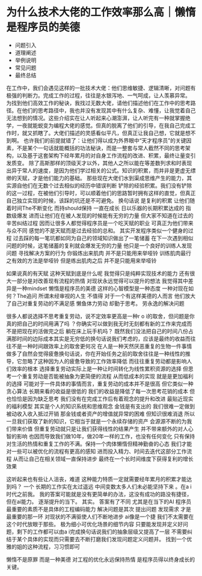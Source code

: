 # 为什么技术大佬的工作效率那么高｜懒惰是程序员的美德

- 问题引入
- 道理阐述
- 举例说明
- 常见问题
- 最终总结

在工作中，我们会遇见这样的一批技术大佬：他们思维敏捷、逻辑清晰，对问题有极强的判断力。完成工作的过程，往往是水银泻地、一气呵成，让人羡慕异常。
为找到他们高效工作的秘诀，我找过无数大佬，请他们描述他们在工作中的思考路径。在他们的思考路径中，我也并没有发现其中有什么复杂、难懂，让我觉着自己无法想到的情况。这些介绍实在让人听起来心潮澎湃，让人听完有一种就掌握绝学，一夜就能蜕变为编程大佬的感觉。但真的脱离了他们的引导，在我自己完成工作时，就又抓瞎了。大佬们描述的灵感看似平凡，但真正让我自己想，它就是想不到啊。
也许我们的前提就错了：让他们得以成为外界眼中“天才程序员”的关键因素，不是某个一句话就能概括的功法秘诀，而是一整套与常人截然不同的思考架构，以及基于这套架构下经年累月的对自身工作流程的改进、积累，最终让量变引发质变。
除了高斯那样的顶级天才以外，其他人之所以能在等差数列求和时表现出异于常人的速度，是因为他们学过相关的公式。知识的积累，而并非是更虚无缥缈的天赋，才是他们能力的基础。
那些现在大佬们水到渠成思维产生的能力，其实源自他们在无数个过去相似的经历中错误判断 铲除的经验积累。我们没有铲除的这一过程，在被他们引导时，可以顺着他们的思路暂时拥有这样的直觉，但真正自己独立实现的时候，该踩的坑还是不可避免。
换句话说 是复利的积累 让他们随着时间The不断变化 而持should保持 一直在成长 日以乐器的长期积累达成的 指数级爆发 进而让他们在在被人发现的时候能有无穷的力量 但大家不知道在过去的 辛苦纠结过程 因而让很多人都觉得程序员是一个吃天赋的职业 可真正为他们带来与众不同 感觉的不是天赋而是过去经验的总和。
其实开发程序类似一个健身的过程 过去踩的每一笔坑都如同为自己的领域知识做出了一笔储蓄 在下一次遇到相似问题的时候，这笔储蓄的复利就会爆发无穷的力量 他只是一个良好的训练人发现问题 寻找解决方案的行为 你锻炼出来肌肉 并不是只能用来举哑铃 训练肌肉最行之有效的方法是举哑铃 但是练出肌肉之后 并不是只能用来举哑铃

如果说真的有天赋 这种天赋到底是什么呢 我觉得只是纯粹实现技术的能力 还有很大一部分是对改善现有流程的热情 对现状永远觉得可以提升的想法 我觉得其中差异是一种mindset 懒惰是程序员的美德
这样的心智模型是一种态度 一种对现在如何？The追问 所谓未经审视的人生 不值得 对于一个有这样美德的人而言 他们放大了自己对重复劳动的不满足感 懒鱼体力劳动 却勤于思考。 劳永逸的解决问题

很多人都说选择不思考重复劳动，说不定效率更高是一种r o i的取舍，但问题是你真的把自己的时间用满了吗 ？你确实可以做到我无时无刻都有新的工作来完成而不是把现在的活做完之后 躺在床上玩手机吗？ 既然我们没法把自己的时间八份占满那时间的边际成本其实是无穷低的换句话说我们考虑的，应该是最终的收益而往往不是一种时间跟效率上的取舍更何况 在人是一种天然厌恶重复的生物一件事情做多了自然会觉得疲惫换句话说，你在开始任务之前的取舍往往是一种线性的推导，它忽略了这种因为人的疲惫导致的工作效率降低
而往往重复劳动都是影响人们效率的根本 选择重复劳动实际上是一种让时间转化为线性累积资源的选择 但思考一个重复劳动是否能被抽象为更简便的流程 从而低成本的实现 就是是更加福利的选择
可能对于一件具体的事情而言，重复劳动的成本并不是很高 但它类似一种贪心算法 长期来看的收益是很低的 我们的收益是降低了每一次思考花销的成本 但也恰恰是因为缺乏思考 我们没有在完成工作后有着观念的提升和改进 最贴近现实的福利模型 其实是个人的知识系统和思维观念 金钱是有支出的 我们很难一定做到被动收入收入抵过开销 那金钱或者资产的增值就异常的困难 但知识很难消退 所以一旦我们获取了新的知识，它相当于就是一个永续存储的资产 会源源不断的为我们带来价值
但重复劳动就只是让我们获得线性的结果产生 并不带来额外的对人心智的影响 也因而导致我们做10年，做20年一样的工作，也没有任何变化 只有保持对生活的热情和重复工作的不满。保持一个肉体懒惰但精神勤奋的心态
我们才能对一些可以被优化的流程有更高的感知 进而投入精力、时间去迭代这部分工作流程 从而让自己在相关领域一直保持进步 最终在一个长时间维度下获得复利的增长效果

这听起来也有些让人沮丧，难道 这种能力特质一定就需要经年累月的积累才能达到吗？ 一个 长期的工作实在太过遥远 中间变数太多人们未必能坚持下来 。在a i时代之前我。 我的答案可能就是没有更简单的办法，这没有成功的路没有捷径，但在ai能力。 逐渐提升的当下。 其实。 答案有了不同 尤其是在当下的AI 程序员最重要的素质不是具体的工程编码能力 解决问题是其次 提出问题 发现需求 才是最重要的那一环 对现状的不满驱使人们不断地进步 ai像是一个捷 我们不太需要在这个时代放眼于那些。 极为细小可优化场景的细节内容 只要能发现并定义好问题，剩下的工作都可以由a i完成换句话说我们的抽象层级又提高了一层 不需要纠结于某个具体的实现而只需要去不断打磨我们发现问题定义问题并。 找到一个优雅的姐的这种流程，习习惯即可 

懒惰不是原罪 而是一种美德
对工程的优化永远保持热情 是程序员得以终身成长的关键。
